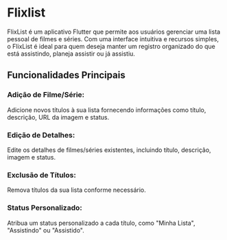 # Flixlist

FlixList é um aplicativo Flutter que permite aos usuários gerenciar uma lista pessoal de filmes e séries. Com uma interface intuitiva e recursos simples, o FlixList é ideal para quem deseja manter um registro organizado do que está assistindo, planeja assistir ou já assistiu.

## Funcionalidades Principais
### Adição de Filme/Série:
Adicione novos títulos à sua lista fornecendo informações como título, descrição, URL da imagem e status.
### Edição de Detalhes:
Edite os detalhes de filmes/séries existentes, incluindo título, descrição, imagem e status.
### Exclusão de Títulos:
Remova títulos da sua lista conforme necessário.
### Status Personalizado:
Atribua um status personalizado a cada título, como "Minha Lista", "Assistindo" ou "Assistido".
